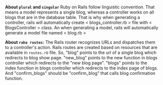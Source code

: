 **About `plural` and `singular`**
Ruby on Rails follow linguistic convention. That means a model represents a single blog, whereas a controller works on all blogs that are in the database table. That is why when generating a controller, rails will automatically create < blogs_controller.rb > file with < BlogsController > class. An when generating a model, rails will automatically generate a model file named < blog.rb >

**About `rake routes`:**
The Rails router recognizes URLs and dispatches them to a controller's action. Rails routes are created based on resources that are available in `routes.rb` file. So, "blog" points to the url of a single blog which redirects to blog show page. "new_blog" points to the new function in blogs controller which redirects to the "new blog page". "blogs" points to the index function in blogs controller which redirects to the index page of blogs. And "confirm_blogs" should be "confirm_blog" that calls blog confirmation function.
